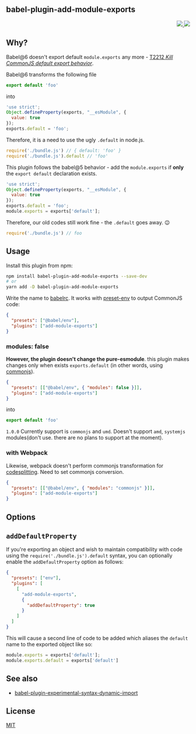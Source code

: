 babel-plugin-add-module-exports
---

<p align="right">
  <a href="https://npmjs.org/package/babel-plugin-add-module-exports">
    <img src="https://img.shields.io/npm/v/babel-plugin-add-module-exports.svg?style=flat-square">
  </a>
  <a href="https://travis-ci.org/59naga/babel-plugin-add-module-exports">
    <img src="http://img.shields.io/travis/59naga/babel-plugin-add-module-exports.svg?style=flat-square">
  </a>
</p>

Why?
---

Babel@6 doesn't export default `module.exports` any more - [T2212 *Kill CommonJS default export behavior*](https://phabricator.babeljs.io/T2212).

Babel@6 transforms the following file

```js
export default 'foo'
```

into

```js
'use strict';
Object.defineProperty(exports, "__esModule", {
  value: true
});
exports.default = 'foo';
```

Therefore, it is a need to use the ugly `.default` in node.js.

```js
require('./bundle.js') // { default: 'foo' }
require('./bundle.js').default // 'foo'
```

This plugin follows the babel@5 behavior - add the `module.exports` if **only** the `export default` declaration exists.

```js
'use strict';
Object.defineProperty(exports, "__esModule", {
  value: true
});
exports.default = 'foo';
module.exports = exports['default'];
```

Therefore, our old codes still work fine - the `.default` goes away. :wink:

```js
require('./bundle.js') // foo
```

Usage
---

Install this plugin from npm:

```bash
npm install babel-plugin-add-module-exports --save-dev
# or
yarn add -D babel-plugin-add-module-exports
```

Write the name to [babelrc](https://babeljs.io/docs/usage/babelrc/). It works with [preset-env](http://babeljs.io/docs/en/babel-preset-env/) to output CommonJS code:

```json
{
  "presets": ["@babel/env"],
  "plugins": ["add-module-exports"]
}
```

### modules: false

**However, the plugin doesn't change the pure-esmodule**.
this plugin makes changes only when exists `exports.default` (in other words, using [commonjs](https://babeljs.io/docs/en/babel-plugin-transform-es2015-modules-commonjs/)).

```json
{
  "presets": [["@babel/env", { "modules": false }]],
  "plugins": ["add-module-exports"]
}
```

into

```js
export default 'foo'
```

`1.0.0` Currently support is `commonjs` and `umd`.
Doesn't support `amd`, `systemjs` modules(don't use. there are no plans to support at the moment).

### with Webpack

Likewise, webpack doesn't perform commonjs transformation for [codesplitting](https://webpack.js.org/guides/code-splitting/). Need to set commonjs conversion.

```json
{
  "presets": [["@babel/env", { "modules": "commonjs" }]],
  "plugins": ["add-module-exports"]
}
```

Options
---

## `addDefaultProperty`

If you're exporting an object and wish to maintain compatibility with code using the `require('./bundle.js').default` syntax, you can optionally enable the `addDefaultProperty` option as follows:

```json
{
  "presets": ["env"],
  "plugins": [
    [
      "add-module-exports",
      {
        "addDefaultProperty": true
      }
    ]
  ]
}
```

This will cause a second line of code to be added which aliases the `default` name to the exported object like so:

```js
module.exports = exports['default'];
module.exports.default = exports['default']
```

See also
---
* [babel-plugin-experimental-syntax-dynamic-import](https://github.com/59naga/babel-plugin-experimental-syntax-dynamic-import)

License
---
[MIT](http://59naga.mit-license.org/)
